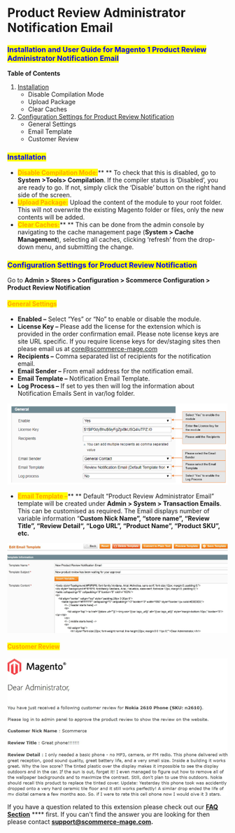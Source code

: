 # Product Review Administrator Notification Email

### <mark style="color:blue;">Installation and User Guide for Magento 1 Product Review Administrator Notification Email</mark>

**Table of Contents**

1. [Installation ](product-review-administrator-notification-email.md#\_bookmark0)
   * Disable Compilation Mode&#x20;
   * Upload Package&#x20;
   * Clear Caches&#x20;
2. [Configuration Settings for Product Review Notification ](product-review-administrator-notification-email.md#\_bookmark4)
   * General Settings&#x20;
   * Email Template&#x20;
   * Customer Review&#x20;

### <mark style="color:blue;">Installation</mark> <a href="#_bookmark0" id="_bookmark0"></a>

* <mark style="color:orange;">**Disable Compilation Mode:**</mark>** ** To check that this is disabled, go to **System >Tools> Compilation**. If the compiler status is ‘Disabled’, you are ready to go. If not, simply click the ‘Disable’ button on the right hand side of the screen.
* <mark style="color:orange;">**Upload Package:**</mark> Upload the content of the module to your root folder. This will not overwrite the existing Magento folder or files, only the new contents will be added.
* <mark style="color:orange;">**Clear Caches:**</mark>** ** This can be done from the admin console by navigating to the cache management page (**System > Cache Management**), selecting all caches, clicking ‘refresh’ from the drop-down menu, and submitting the change.

### <mark style="color:blue;">Configuration Settings for Product Review Notification</mark> <a href="#_bookmark4" id="_bookmark4"></a>

Go to **Admin > Stores > Configuration > Scommerce Configuration > Product Review Notification**

#### <mark style="color:orange;">General Settings</mark> <a href="#_bookmark5" id="_bookmark5"></a>

* **Enabled –** Select “Yes” or “No” to enable or disable the module.
* **License Key –** Please add the license for the extension which is provided in the order confirmation email. Please note license keys are site URL specific. If you require license keys for dev/staging sites then please email us at [core@scommerce-mage.com](mailto:core@scommerce-mage.com)
* **Recipients –** Comma separated list of recipients for the notification email.
* **Email Sender –** From email address for the notification email.
* **Email Template –** Notification Email Template.
* **Log Process –** If set to yes then will log the information about Notification Emails Sent in var/log folder.

![](../../.gitbook/assets/prodcutreview.jpg)

* <mark style="color:orange;">**Email Template –**</mark>** ** Default “Product Review Administrator Email” template will be created under **Admin > System > Transaction Emails**. This can be customised as required. The Email displays number of variable information “**Custom Nick Name”, “store name”, “Review Title”, “Review Detail“, “Logo URL”, “Product Name”, “Product SKU”, etc.**

![](<../../.gitbook/assets/2 (31)>)

#### <mark style="color:orange;">Customer Review</mark> <a href="#_bookmark7" id="_bookmark7"></a>

![](<../../.gitbook/assets/3 (74)>)

If you have a question related to this extension please check out our [**FAQ Section**](https://www.scommerce-mage.com/magento-product-review-notification-email.html#faq) **** first. If you can't find the answer you are looking for then please contact [**support@scommerce-mage.com**](mailto:core@scommerce-mage.com)**.**
